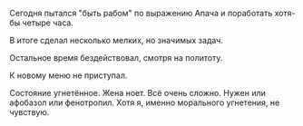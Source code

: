 Сегодня пытался "быть рабом" по выражению Апача и поработать хотя-бы четыре часа.

В итоге сделал несколько мелких, но значимых задач.

Остальное время бездействовал, смотря на политоту.

К новому меню не приступал.

Состояние угнетённое. Жена ноет.
Всё очень сложно. Нужен или афобазол или фенотропил. Хотя я, именно морального угнетения, не чувствую.